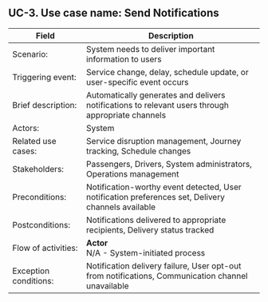 ## UC-3. Use case name: Send Notifications

| Field | Description |
|-------|-------------|
| Scenario: | System needs to deliver important information to users |
| Triggering event: | Service change, delay, schedule update, or user-specific event occurs |
| Brief description: | Automatically generates and delivers notifications to relevant users through appropriate channels |
| Actors: | System |
| Related use cases: | Service disruption management, Journey tracking, Schedule changes |
| Stakeholders: | Passengers, Drivers, System administrators, Operations management |
| Preconditions: | Notification-worthy event detected, User notification preferences set, Delivery channels available |
| Postconditions: | Notifications delivered to appropriate recipients, Delivery status tracked |
| Flow of activities: | **Actor**<br>N/A - System-initiated process | **System**<br>1. System detects event requiring notification<br>2. System determines affected users/stakeholders<br>3. System generates appropriate notification content<br>4. System selects delivery channel based on urgency and preferences<br>5. System delivers notification via selected channels<br>6. System records notification delivery status |
| Exception conditions: | Notification delivery failure, User opt-out from notifications, Communication channel unavailable |
